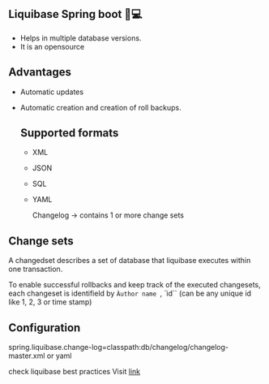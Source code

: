 ## Liquibase Spring boot 🚀💻

- Helps in multiple database versions.
- It is an opensource

## Advantages

- Automatic updates
- Automatic creation and creation of roll backups.

  ## Supported formats
  - XML
  - JSON
  - SQL
  - YAML

    Changelog -> contains 1 or more change sets

## Change sets

A changedset describes a set of database that liquibase executes within one transaction.

To enable successful rollbacks and keep track of the executed changesets, each changeset is identifield by ``Àuthor name ``, `ìd`` (can  be any unique id like 1, 2, 3 or time stamp)

## Configuration

spring.liquibase.change-log=classpath:db/changelog/changelog-master.xml or yaml

check liquibase best practices Visit [link](liquibase.com)
